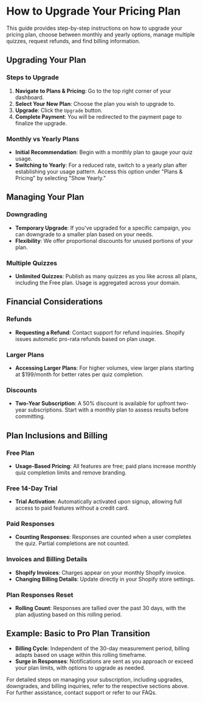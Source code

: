 # How to Upgrade Your Pricing Plan

This guide provides step-by-step instructions on how to upgrade your pricing plan, choose between monthly and yearly options, manage multiple quizzes, request refunds, and find billing information.

## Upgrading Your Plan

### Steps to Upgrade

1. **Navigate to Plans & Pricing**: Go to the top right corner of your dashboard.
2. **Select Your New Plan**: Choose the plan you wish to upgrade to.
3. **Upgrade**: Click the `Upgrade` button.
4. **Complete Payment**: You will be redirected to the payment page to finalize the upgrade.

### Monthly vs Yearly Plans

- **Initial Recommendation**: Begin with a monthly plan to gauge your quiz usage.
- **Switching to Yearly**: For a reduced rate, switch to a yearly plan after establishing your usage pattern. Access this option under "Plans & Pricing" by selecting "Show Yearly."

## Managing Your Plan

### Downgrading

- **Temporary Upgrade**: If you've upgraded for a specific campaign, you can downgrade to a smaller plan based on your needs.
- **Flexibility**: We offer proportional discounts for unused portions of your plan.

### Multiple Quizzes

- **Unlimited Quizzes**: Publish as many quizzes as you like across all plans, including the Free plan. Usage is aggregated across your domain.

## Financial Considerations

### Refunds

- **Requesting a Refund**: Contact support for refund inquiries. Shopify issues automatic pro-rata refunds based on plan usage.

### Larger Plans

- **Accessing Larger Plans**: For higher volumes, view larger plans starting at $199/month for better rates per quiz completion.

### Discounts

- **Two-Year Subscription**: A 50% discount is available for upfront two-year subscriptions. Start with a monthly plan to assess results before committing.

## Plan Inclusions and Billing

### Free Plan

- **Usage-Based Pricing**: All features are free; paid plans increase monthly quiz completion limits and remove branding.

### Free 14-Day Trial

- **Trial Activation**: Automatically activated upon signup, allowing full access to paid features without a credit card.

### Paid Responses

- **Counting Responses**: Responses are counted when a user completes the quiz. Partial completions are not counted.

### Invoices and Billing Details

- **Shopify Invoices**: Charges appear on your monthly Shopify invoice.
- **Changing Billing Details**: Update directly in your Shopify store settings.

### Plan Responses Reset

- **Rolling Count**: Responses are tallied over the past 30 days, with the plan adjusting based on this rolling period.

## Example: Basic to Pro Plan Transition

- **Billing Cycle**: Independent of the 30-day measurement period, billing adapts based on usage within this rolling timeframe.
- **Surge in Responses**: Notifications are sent as you approach or exceed your plan limits, with options to upgrade as needed.

For detailed steps on managing your subscription, including upgrades, downgrades, and billing inquiries, refer to the respective sections above. For further assistance, contact support or refer to our FAQs.
